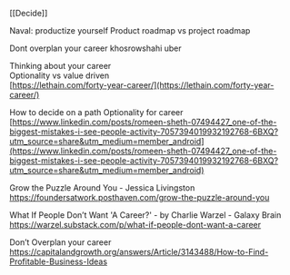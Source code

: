 [[Decide]]

Naval: productize yourself
Product roadmap vs project roadmap

Dont overplan your career khosrowshahi uber

Thinking about your career  
Optionality vs value driven  
[https://lethain.com/forty-year-career/](https://lethain.com/forty-year-career/)

How to decide on a path
Optionality for career  
[https://www.linkedin.com/posts/romeen-sheth-07494427_one-of-the-biggest-mistakes-i-see-people-activity-7057394019932192768-6BXQ?utm_source=share&utm_medium=member_android](https://www.linkedin.com/posts/romeen-sheth-07494427_one-of-the-biggest-mistakes-i-see-people-activity-7057394019932192768-6BXQ?utm_source=share&utm_medium=member_android)

Grow the Puzzle Around You - Jessica Livingston
https://foundersatwork.posthaven.com/grow-the-puzzle-around-you

What If People Don’t Want 'A Career?' - by Charlie Warzel - Galaxy Brain
https://warzel.substack.com/p/what-if-people-dont-want-a-career

Don’t Overplan your career
https://capitalandgrowth.org/answers/Article/3143488/How-to-Find-Profitable-Business-Ideas
